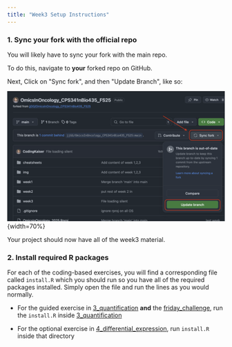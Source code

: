```yaml
---
title: "Week3 Setup Instructions"
---
```


### 1. Sync your fork with the official repo

You will likely have to sync your fork with the main repo.

To do this, navigate to **your** forked repo on GitHub.

Next, Click on "Sync fork", and then "Update Branch", like so:

![](syncfork.png){width=70%}

Your project should now have all of the week3 material.

### 2. Install required R packages

For each of the coding-based exercises, you will find a corresponding file 
called `install.R` which you should run so you have all of the required 
packages installed. Simply open the file and run the lines as you would 
normally.

* For the guided exercise in [3_quantification](3_quantification) **and**
the [friday_challenge](friday_challenge), run the `install.R` inside 
[3_quantification](3_quantification)

* For the optional exercise in 
[4_differential_expression](4_differential_expression), run `install.R`
inside that directory
 
